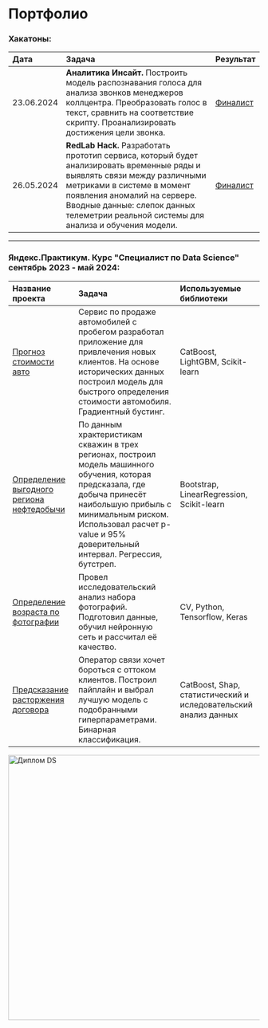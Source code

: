 # Портфолио

### Хакатоны:

| Дата | Задача | Результат |
| :--------------------- | :--------------------- |:---------------------------|
| 23.06.2024 | **Аналитика Инсайт.** Построить модель распознавания голоса для анализа звонков менеджеров коллцентра. Преобразовать голос в текст, сравнить на соответствие скрипту. Проанализировать достижения цели звонка. |  [Финалист](https://www.zavodit.ru/upload/certificates/users/88/8413_7a1adfb04d1f40bd.pdf) |
| 26.05.2024 | **RedLab Hack.** Разработать прототип сервиса, который будет анализировать временные ряды и выявлять связи между различными метриками в системе в момент появления аномалий на сервере. Вводные данные: слепок данных телеметрии реальной системы для анализа и обучения модели. |  [Финалист](https://www.zavodit.ru/upload/certificates/users/71/8413_70a52dee24b82c91.pdf) |

  
---  
  
    
### Яндекс.Практикум. Курс "Специалист по Data Science" сентябрь 2023 - май 2024:

| Название проекта | Задача | Используемые библиотеки |
| :-------------------- | :--------------------- |:---------------------------|
|[Прогноз стоимости авто](https://github.com/Neobernis/Portfolio/tree/main/Autos) |Сервис по продаже автомобилей с пробегом  разработал приложение для привлечения новых клиентов. На основе исторических данных построил модель для быстрого определения стоимости автомобиля. Градиентный бустинг.|CatBoost, LightGBM, Scikit-learn|
|[Определение выгодного региона нефтедобычи](https://github.com/Neobernis/Portfolio/tree/main/GlavRosGosNeft) |По данным храктеристикам скважин в трех регионах, построил модель машинного обучения, которая предсказала, где добыча принесёт наибольшую прибыль с минимальным риском. Использовал расчет p-value и 95% доверительный интервал. Регрессия, бутстреп.|Bootstrap, LinearRegression, Scikit-learn|
|[Определение возраста по фотографии](https://github.com/Neobernis/Portfolio/blob/main/CV%20Bread%20%26%20Salt/README.md) |Провел исследовательский анализ набора фотографий. Подготовил данные, обучил нейронную сеть и рассчитал её качество. |CV, Python, Tensorflow, Keras|
|[Предсказание расторжения договора](https://github.com/Neobernis/Portfolio/tree/main/Telecom) |Оператор связи хочет бороться с оттоком клиентов. Построил пайплайн и выбрал лучшую модель с подобранными гиперпараметрами. Бинарная классификация. |CatBoost, Shap, статистический и иследовательский анализ данных|

<img width="532" alt="Диплом DS" src="https://github.com/Neobernis/Portfolio/assets/109903977/b98d4291-3f2c-4cd2-aea6-188189ed7f84">
